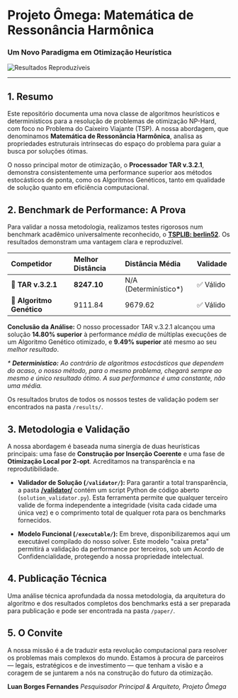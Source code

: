 # Projeto Ômega: Matemática de Ressonância Harmônica
### Um Novo Paradigma em Otimização Heurística

![Resultados Reproduzíveis](https://img.shields.io/badge/Resultados-Reproduzíveis-brightgreen)

---

## 1. Resumo

Este repositório documenta uma nova classe de algoritmos heurísticos e determinísticos para a resolução de problemas de otimização NP-Hard, com foco no Problema do Caixeiro Viajante (TSP). A nossa abordagem, que denominamos **Matemática de Ressonância Harmônica**, analisa as propriedades estruturais intrínsecas do espaço do problema para guiar a busca por soluções ótimas.

O nosso principal motor de otimização, o **Processador TAR v.3.2.1**, demonstra consistentemente uma performance superior aos métodos estocásticos de ponta, como os Algoritmos Genéticos, tanto em qualidade de solução quanto em eficiência computacional.

## 2. Benchmark de Performance: A Prova

Para validar a nossa metodologia, realizamos testes rigorosos num benchmark acadêmico universalmente reconhecido, o **[TSPLIB: berlin52](http://comopt.ifi.uni-heidelberg.de/software/TSPLIB95/tsp/berlin52.tsp.html)**. Os resultados demonstram uma vantagem clara e reproduzível.

| Competidor | Melhor Distância | Distância Média | Validade |
| :--- | :--- | :--- | :--- |
| **🧠 TAR v.3.2.1** | **8247.10** | N/A (Determinístico*) | ✅ Válido |
| **🧬 Algoritmo Genético** | 9111.84 | 9679.62 | ✅ Válido |

**Conclusão da Análise:**
O nosso processador TAR v.3.2.1 alcançou uma solução **14.80% superior** à performance *média* de múltiplas execuções de um Algoritmo Genético otimizado, e **9.49% superior** até mesmo ao seu *melhor resultado*.

*\* **Determinístico:** Ao contrário de algoritmos estocásticos que dependem do acaso, o nosso método, para o mesmo problema, chegará sempre ao mesmo e único resultado ótimo. A sua performance é uma constante, não uma média.*

Os resultados brutos de todos os nossos testes de validação podem ser encontrados na pasta `/results/`.

## 3. Metodologia e Validação

A nossa abordagem é baseada numa sinergia de duas heurísticas principais: uma fase de **Construção por Inserção Coerente** e uma fase de **Otimização Local por 2-opt**. Acreditamos na transparência e na reprodutibilidade.

* **Validador de Solução (`/validator/`):** Para garantir a total transparência, a pasta **[/validator/](/validator/)** contém um script Python de código aberto (`solution_validator.py`). Esta ferramenta permite que qualquer terceiro valide de forma independente a integridade (visita cada cidade uma única vez) e o comprimento total de qualquer rota para os benchmarks fornecidos.

* **Modelo Funcional (`/executable/`):** Em breve, disponibilizaremos aqui um executável compilado do nosso solver. Este modelo "caixa preta" permitirá a validação da performance por terceiros, sob um Acordo de Confidencialidade, protegendo a nossa propriedade intelectual.

## 4. Publicação Técnica

Uma análise técnica aprofundada da nossa metodologia, da arquitetura do algoritmo e dos resultados completos dos benchmarks está a ser preparada para publicação e pode ser encontrada na pasta `/paper/`.

## 5. O Convite

A nossa missão é a de traduzir esta revolução computacional para resolver os problemas mais complexos do mundo. Estamos à procura de parceiros — legais, estratégicos e de investimento — que tenham a visão e a coragem de se juntarem a nós na construção do futuro da otimização.

**Luan Borges Fernandes**
*Pesquisador Principal & Arquiteto, Projeto Ômega*
